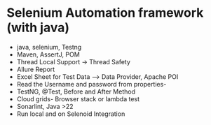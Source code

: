 # Selenium Automation framework (with java)

- java, selenium, Testng
- Maven, AssertJ, POM
- Thread Local Support -> Thread Safety
- Allure Report
- Excel Sheet for Test Data --> Data Provider, Apache POI
- Read the Username and password from properties- 
- TestNG, @Test, Before and After Method
- Cloud grids- Browser stack or lambda test
- Sonarlint, Java >22
- Run local and on Selenoid Integration